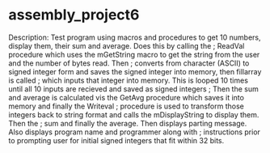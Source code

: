 # assembly_project6
Description: Test program using macros and procedures to get 10 numbers, display them, their sum and average. Does this by calling the 
;			   ReadVal procedure which uses the mGetString macro to get the string from the user and the number of bytes read. Then 
;			   converts from character (ASCII) to signed integer form and saves the signed integer into memory, then fillarray is called 
;			   which inputs that integer into memory. This is looped 10 times until all 10 inputs are recieved and saved as signed integers
;			   Then the sum and average is calculated vis the GetAvg procedure which saves it into memory and finally the Writeval 
;			   procedure is used to transform those integers back to string format and calls the mDisplayString to display them. Then the
;			   sum and finally the average. Then displays parting message. Also displays program name and programmer along with 
;		       instructions prior to prompting user for initial signed integers that fit within 32 bits.
